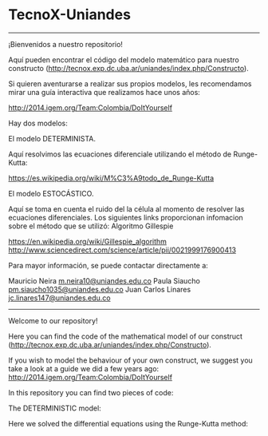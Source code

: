 # TecnoX-Uniandes

-------------------------------------------------------------------------------------------------------------------------------
¡Bienvenidos a nuestro repositorio! 

Aquí pueden encontrar el código del modelo matemático para nuestro constructo (http://tecnox.exp.dc.uba.ar/uniandes/index.php/Constructo). 

Si quieren aventurarse a realizar sus propios modelos, les recomendamos mirar una guía interactiva que realizamos hace unos años: 

http://2014.igem.org/Team:Colombia/DoItYourself

Hay dos modelos:

El modelo DETERMINISTA. 

Aquí resolvimos las ecuaciones diferenciale utilizando el método de Runge-Kutta:

https://es.wikipedia.org/wiki/M%C3%A9todo_de_Runge-Kutta

El modelo ESTOCÁSTICO.

Aquí se toma en cuenta el ruido del la célula al momento de resolver las ecuaciones diferenciales. Los siguientes links proporcionan infomacion sobre el método que se utilizó: Algoritmo Gillespie

https://en.wikipedia.org/wiki/Gillespie_algorithm
http://www.sciencedirect.com/science/article/pii/0021999176900413

Para mayor información, se puede contactar directamente a:

Mauricio Neira
m.neira10@uniandes.edu.co
Paula Siaucho
pm.siaucho1035@uniandes.edu.co
Juan Carlos Linares
jc.linares147@uniandes.edu.co
 
-------------------------------------------------------------------------------------------------------------------------------
Welcome to our repository!

Here you can find the code of the mathematical model of our construct (http://tecnox.exp.dc.uba.ar/uniandes/index.php/Constructo). 

If you wish to model the behaviour of your own construct, we suggest you take a look at a guide we did a few years ago:
http://2014.igem.org/Team:Colombia/DoItYourself

In this repository you can find two pieces of code:

The DETERMINISTIC model:

Here we solved the differential equations using the Runge-Kutta method:
